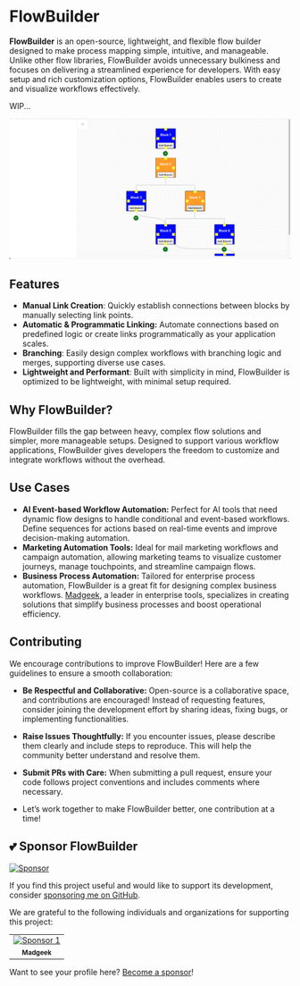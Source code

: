 # FlowBuilder

**FlowBuilder** is an open-source, lightweight, and flexible flow builder designed to make process mapping simple, intuitive, and manageable. Unlike other flow libraries, FlowBuilder avoids unnecessary bulkiness and focuses on delivering a streamlined experience for developers. With easy setup and rich customization options, FlowBuilder enables users to create and visualize workflows effectively.

WIP...

![Work In Progress](screenshots/screenshot-1.png)

## Features

- **Manual Link Creation**: Quickly establish connections between blocks by manually selecting link points.
- **Automatic & Programmatic Linking:** Automate connections based on predefined logic or create links programmatically as your application scales.
- **Branching**: Easily design complex workflows with branching logic and merges, supporting diverse use cases.
- **Lightweight and Performant**: Built with simplicity in mind, FlowBuilder is optimized to be lightweight, with minimal setup required.

## Why FlowBuilder?

FlowBuilder fills the gap between heavy, complex flow solutions and simpler, more manageable setups. Designed to support various workflow applications, FlowBuilder gives developers the freedom to customize and integrate workflows without the overhead.

## Use Cases
- **AI Event-based Workflow Automation:** Perfect for AI tools that need dynamic flow designs to handle conditional and event-based workflows. Define sequences for actions based on real-time events and improve decision-making automation.
- **Marketing Automation Tools:** Ideal for mail marketing workflows and campaign automation, allowing marketing teams to visualize customer journeys, manage touchpoints, and streamline campaign flows.
- **Business Process Automation:** Tailored for enterprise process automation, FlowBuilder is a great fit for designing complex business workflows. [Madgeek](https://www.madgeek.in), a leader in enterprise tools, specializes in creating solutions that simplify business processes and boost operational efficiency.

## Contributing
We encourage contributions to improve FlowBuilder! Here are a few guidelines to ensure a smooth collaboration:

- **Be Respectful and Collaborative:** Open-source is a collaborative space, and contributions are encouraged! Instead of requesting features, consider joining the development effort by sharing ideas, fixing bugs, or implementing functionalities.
- **Raise Issues Thoughtfully:** If you encounter issues, please describe them clearly and include steps to reproduce. This will help the community better understand and resolve them.
- **Submit PRs with Care:** When submitting a pull request, ensure your code follows project conventions and includes comments where necessary.

- Let’s work together to make FlowBuilder better, one contribution at a time!

## 💕 Sponsor FlowBuilder

[![Sponsor](https://img.shields.io/badge/Sponsor-GitHub%20Sponsors-pink.svg)](https://github.com/sponsors/1Madgeek)

If you find this project useful and would like to support its development, consider [sponsoring me on GitHub](https://github.com/sponsors/1Madgeek).

We are grateful to the following individuals and organizations for supporting this project:

<table>
  <tr>
    <td align="center">
      <a href="https://github.com/1Madgeek">
        <img src="https://avatars.githubusercontent.com/u/33049092?s=200&v=4" width="100px;" alt="Sponsor 1"/>
        <br/>
        <sub><b>Madgeek</b></sub>
      </a>
    </td>
  </tr>
</table>

Want to see your profile here? [Become a sponsor](https://github.com/sponsors/1Madgeek)!
